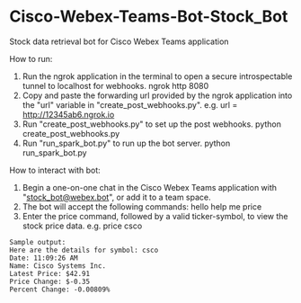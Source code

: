 # Cisco-Webex-Teams-Bot-Stock_Bot
Stock data retrieval bot for Cisco Webex Teams application

How to run:
1. Run the ngrok application in the terminal to open a secure introspectable tunnel to localhost for webhooks.
                ngrok http 8080
2. Copy and paste the forwarding url provided by the ngrok application into the "url" variable in "create_post_webhooks.py".
                e.g. url = http://12345ab6.ngrok.io
3. Run "create_post_webhooks.py" to set up the post webhooks.
                python create_post_webhooks.py
4. Run "run_spark_bot.py" to run up the bot server.
                python run_spark_bot.py


How to interact with bot:
1. Begin a one-on-one chat in the Cisco Webex Teams application with "stock_bot@webex.bot", or add it to a team space.
2. The bot will accept the following commands:
                hello
                help me
                price <symbol>
  3. Enter the price command, followed by a valid ticker-symbol, to view the stock price data.
                e.g. price csco
  
    Sample output:
    Here are the details for symbol: csco
    Date: 11:09:26 AM
    Name: Cisco Systems Inc.
    Latest Price: $42.91
    Price Change: $-0.35
    Percent Change: -0.00809%
                

